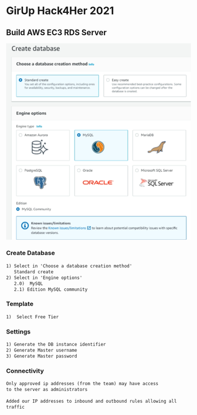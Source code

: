# GirUp Hack4Her 2021

## Build AWS EC3 RDS Server
![Amazon](https://github.com/ArmandoDLaRosa/Hack4Her2021/blob/main/Server/Create%20Database.png)

  ### Create Database
    1) Select in 'Choose a database creation method'
       Standard create
    2) Select in 'Engine options'
       2.0)  MySQL
       2.1) Edition MySQL community

  ### Template
    1)  Select Free Tier
  
  ### Settings
    1) Generate the DB instance identifier
    2) Generate Master username
    3) Generate Master password

  ### Connectivity
    Only approved ip addresses (from the team) may have access 
    to the server as administrators
    
    Added our IP addresses to inbound and outbound rules allowing all traffic
